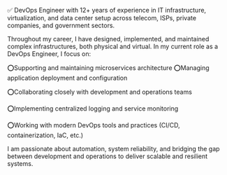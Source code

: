 ✅ DevOps Engineer with 12+ years of experience in IT infrastructure, virtualization, and data center setup across telecom, ISPs, private companies, and government sectors.

Throughout my career, I have designed, implemented, and maintained complex infrastructures, both physical and virtual. In my current role as a DevOps Engineer, I focus on:

⭕Supporting and maintaining microservices architecture
⭕Managing application deployment and configuration

⭕Collaborating closely with development and operations teams

⭕Implementing centralized logging and service monitoring

⭕Working with modern DevOps tools and practices (CI/CD, containerization, IaC, etc.)


I am passionate about automation, system reliability, and bridging the gap between development and operations to deliver scalable and resilient systems.